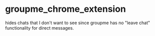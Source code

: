 # groupme_chrome_extension
hides chats that I don't want to see since groupme has no "leave chat" functionality for direct messages.

